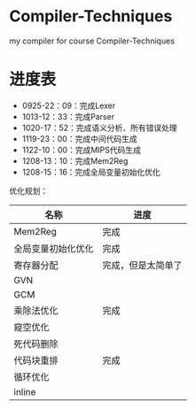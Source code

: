 # Compiler-Techniques

my compiler for course Compiler-Techniques

# 进度表

- 0925-22：09：完成Lexer
- 1013-12：33：完成Parser
- 1020-17：52：完成语义分析、所有错误处理
- 1119-23：00：完成中间代码生成
- 1122-10：00：完成MIPS代码生成
- 1208-13：10：完成Mem2Reg
- 1208-15：16：完成全局变量初始化优化

优化规划：

| 名称               | 进度               |
| ------------------ | ------------------ |
| Mem2Reg            | 完成               |
| 全局变量初始化优化 | 完成               |
| 寄存器分配         | 完成，但是太简单了 |
| GVN                |                    |
| GCM                |                    |
| 乘除法优化         | 完成               |
| 窥空优化           |                    |
| 死代码删除         |                    |
| 代码块重排         | 完成               |
| 循环优化           |                    |
| inline             |                    |

